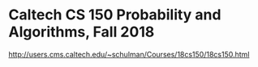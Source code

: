 # Caltech CS 150 Probability and Algorithms, Fall 2018

http://users.cms.caltech.edu/~schulman/Courses/18cs150/18cs150.html